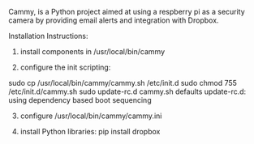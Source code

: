 Cammy, is a Python project aimed at using a respberry pi as a security camera by providing email alerts and integration with Dropbox.

Installation Instructions:

1) install components in /usr/local/bin/cammy

2) configure the init scripting: 

sudo cp /usr/local/bin/cammy/cammy.sh /etc/init.d
sudo chmod 755 /etc/init.d/cammy.sh
sudo update-rc.d cammy.sh defaults
update-rc.d: using dependency based boot sequencing

3) configure /usr/local/bin/cammy/cammy.ini

4) install Python libraries: 
pip install dropbox

